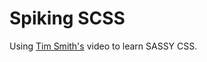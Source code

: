 # Spiking SCSS

Using [Tim Smith's](https://www.youtube.com/watch?v=Ii-F1jlR4Aw) video to learn SASSY CSS.
